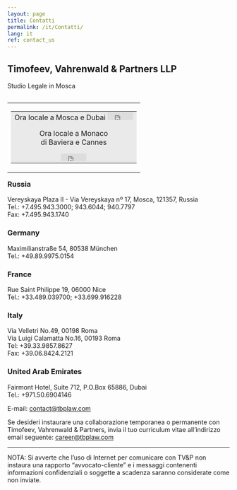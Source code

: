 ```yaml
---
layout: page
title: Contatti
permalink: /it/Contatti/
lang: it
ref: contact_us
---
```

## **Timofeev, Vahrenwald & Partners LLP**  
Studio Legale in Mosca

<table cellspacing="0" cellpadding="0" border="0" align="right">

<tbody>

<tr>

<td>

<table cellspacing="0" cellpadding="4" border="0">

<tbody>

<tr>

<td bgcolor="#eaeaea" align="center" class="time">Ora locale a Mosca  
e Dubai  

<iframe width="58" height="17" frameborder="0" src="https://freesecure.timeanddate.com/clock/i41vln5n/n166/fn14/fs11/fc630/ts1"></iframe>  

Ora locale a Monaco  
di Baviera e Cannes  

<iframe width="58" height="17" frameborder="0" src="https://freesecure.timeanddate.com/clock/i41vm4ms/n195/fn14/fs11/fc630/ts1"></iframe></td>

</tr>

</tbody>

</table>

</td>

</tr>

</tbody>

</table>

### Russia

Vereyskaya Plaza II - Via Vereyskaya nº 17, Mosca, 121357, Russia  
Tel.: +7.495.943.3000; 943.6044; 940.7797  
Fax: +7.495.943.1740

### Germany

Maximilianstraße 54, 80538 München  
Tel.: +49.89.9975.0154

### France

Rue Saint Philippe 19, 06000 Nice  
Tel.: +33.489.039700; +33.699.916228

### Italy

Via Velletri No.49, 00198 Roma  
Via Luigi Calamatta No.16, 00193 Roma  
Tel: +39.33.9857.8627  
Fax: +39.06.8424.2121 

### United Arab Emirates

Fairmont Hotel, Suite 712, P.O.Box 65886, Dubai  
Tel.: +971.50.6904146

E-mail: [contact@tbplaw.com](mailto:contact@tbplaw.com)

Se desideri instaurare una collaborazione temporanea o permanente con Timofeev, Vahrenwald & Partners, invia il tuo curriculum vitae all’indirizzo email seguente: [career@tbplaw.com](mailto:career@tbplaw.com)

* * *

NOTA: Si avverte che l’uso di Internet per comunicare con TV&P non instaura una rapporto “avvocato-cliente” e i messaggi contenenti informazioni confidenziali o soggette a scadenza saranno considerate come non inviate.
